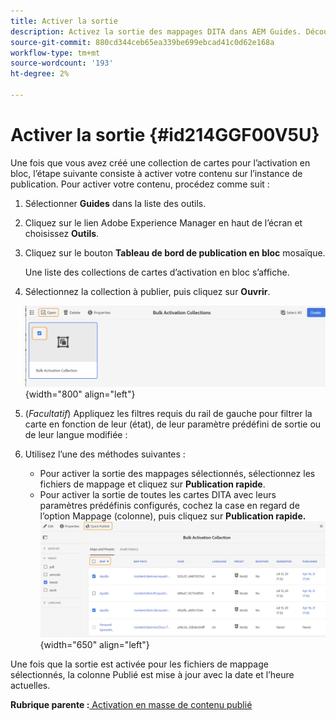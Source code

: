 ```yaml
---
title: Activer la sortie
description: Activez la sortie des mappages DITA dans AEM Guides. Découvrez comment activer votre contenu sur l’instance de publication.
source-git-commit: 880cd344ceb65ea339be699ebcad41c0d62e168a
workflow-type: tm+mt
source-wordcount: '193'
ht-degree: 2%

---
```


# Activer la sortie {#id214GGF00V5U}

Une fois que vous avez créé une collection de cartes pour l’activation en bloc, l’étape suivante consiste à activer votre contenu sur l’instance de publication. Pour activer votre contenu, procédez comme suit :

1. Sélectionner **Guides** dans la liste des outils.

1. Cliquez sur le lien Adobe Experience Manager en haut de l’écran et choisissez **Outils**.

1. Cliquez sur le bouton **Tableau de bord de publication en bloc** mosaïque.

   Une liste des collections de cartes d’activation en bloc s’affiche.

1. Sélectionnez la collection à publier, puis cliquez sur **Ouvrir**.

   ![](images/bulk-activation-collection-open.png){width="800" align="left"}

1. \(*Facultatif*\) Appliquez les filtres requis du rail de gauche pour filtrer la carte en fonction de leur \(état\), de leur paramètre prédéfini de sortie ou de leur langue modifiée :
1. Utilisez l’une des méthodes suivantes :

   - Pour activer la sortie des mappages sélectionnés, sélectionnez les fichiers de mappage et cliquez sur **Publication rapide**.
   - Pour activer la sortie de toutes les cartes DITA avec leurs paramètres prédéfinis configurés, cochez la case en regard de l’option Mappage \(colonne\), puis cliquez sur **Publication rapide.**
     ![](images/bulk-activation-collection-quick-publish.png){width="650" align="left"}


Une fois que la sortie est activée pour les fichiers de mappage sélectionnés, la colonne Publié est mise à jour avec la date et l’heure actuelles.

**Rubrique parente :**[ Activation en masse de contenu publié](conf-bulk-activation.md)
